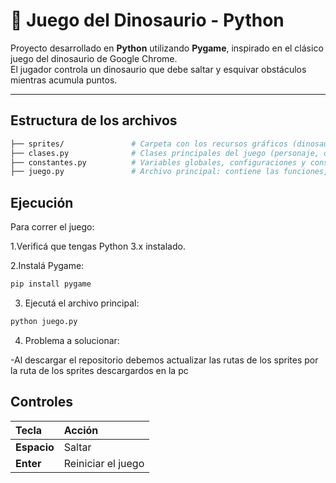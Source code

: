 
# 🦖 Juego del Dinosaurio - Python 

Proyecto desarrollado en **Python** utilizando **Pygame**, inspirado en el clásico juego del dinosaurio de Google Chrome.  
El jugador controla un dinosaurio que debe saltar y esquivar obstáculos mientras acumula puntos.

---

## Estructura de los archivos

```bash
├── sprites/               # Carpeta con los recursos gráficos (dinosaurio, cactus, etc.)
├── clases.py              # Clases principales del juego (personaje, obstáculos, superficie, etc.)
├── constantes.py          # Variables globales, configuraciones y constantes del juego
├── juego.py               # Archivo principal: contiene las funciones, el bucle del juego y el main()
```
## Ejecución

Para correr el juego:

1.Verificá que tengas Python 3.x instalado.

2.Instalá Pygame:
```bash
pip install pygame
```
3. Ejecutá el archivo principal:
```bash
python juego.py
```
4. Problema a solucionar:

-Al descargar el repositorio debemos actualizar las rutas de los sprites por la ruta de los sprites descargardos en la pc
   
## Controles
| Tecla       | Acción             |
| :---------- | :----------------- |
| **Espacio** | Saltar             |
| **Enter**   | Reiniciar el juego |

